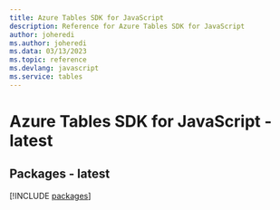 ```yaml
---
title: Azure Tables SDK for JavaScript
description: Reference for Azure Tables SDK for JavaScript
author: joheredi
ms.author: joheredi
ms.data: 03/13/2023
ms.topic: reference
ms.devlang: javascript
ms.service: tables
---
```

# Azure Tables SDK for JavaScript - latest
## Packages - latest
[!INCLUDE [packages](tables-index.md)]